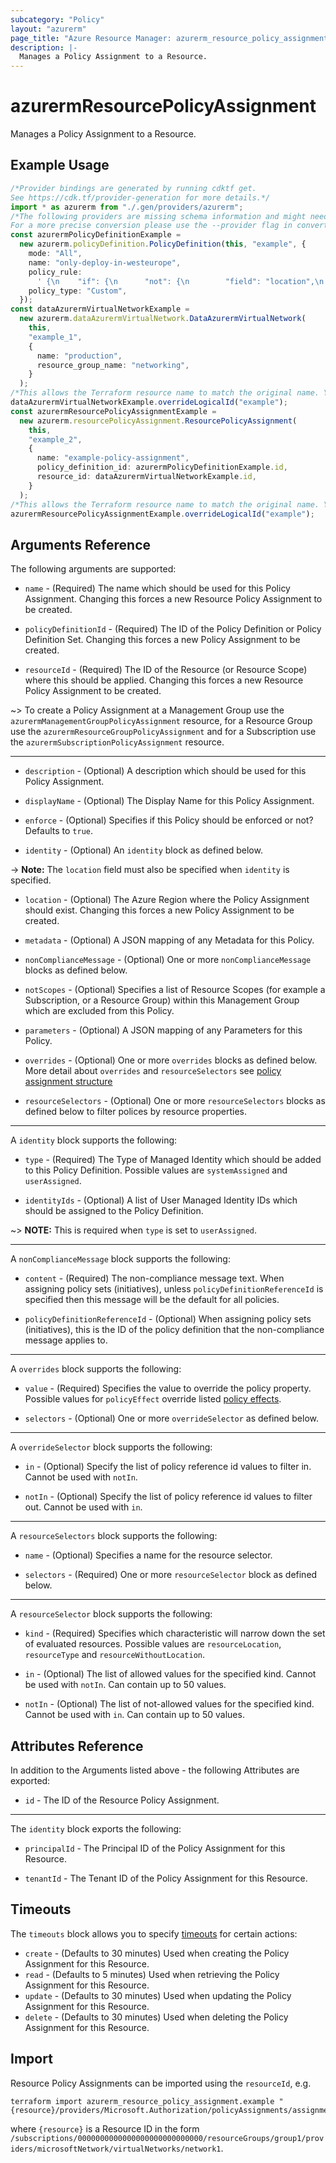 ```yaml
---
subcategory: "Policy"
layout: "azurerm"
page_title: "Azure Resource Manager: azurerm_resource_policy_assignment"
description: |-
  Manages a Policy Assignment to a Resource.
---
```


# azurermResourcePolicyAssignment

Manages a Policy Assignment to a Resource.

## Example Usage

```typescript
/*Provider bindings are generated by running cdktf get.
See https://cdk.tf/provider-generation for more details.*/
import * as azurerm from "./.gen/providers/azurerm";
/*The following providers are missing schema information and might need manual adjustments to synthesize correctly: azurerm.
For a more precise conversion please use the --provider flag in convert.*/
const azurermPolicyDefinitionExample =
  new azurerm.policyDefinition.PolicyDefinition(this, "example", {
    mode: "All",
    name: "only-deploy-in-westeurope",
    policy_rule:
      ' {\n    "if": {\n      "not": {\n        "field": "location",\n        "equals": "westeurope"\n      }\n    },\n    "then": {\n      "effect": "Deny"\n    }\n  }\n',
    policy_type: "Custom",
  });
const dataAzurermVirtualNetworkExample =
  new azurerm.dataAzurermVirtualNetwork.DataAzurermVirtualNetwork(
    this,
    "example_1",
    {
      name: "production",
      resource_group_name: "networking",
    }
  );
/*This allows the Terraform resource name to match the original name. You can remove the call if you don't need them to match.*/
dataAzurermVirtualNetworkExample.overrideLogicalId("example");
const azurermResourcePolicyAssignmentExample =
  new azurerm.resourcePolicyAssignment.ResourcePolicyAssignment(
    this,
    "example_2",
    {
      name: "example-policy-assignment",
      policy_definition_id: azurermPolicyDefinitionExample.id,
      resource_id: dataAzurermVirtualNetworkExample.id,
    }
  );
/*This allows the Terraform resource name to match the original name. You can remove the call if you don't need them to match.*/
azurermResourcePolicyAssignmentExample.overrideLogicalId("example");

```

## Arguments Reference

The following arguments are supported:

*   `name` - (Required) The name which should be used for this Policy Assignment. Changing this forces a new Resource Policy Assignment to be created.

*   `policyDefinitionId` - (Required) The ID of the Policy Definition or Policy Definition Set. Changing this forces a new Policy Assignment to be created.

*   `resourceId` - (Required) The ID of the Resource (or Resource Scope) where this should be applied. Changing this forces a new Resource Policy Assignment to be created.

\~> To create a Policy Assignment at a Management Group use the `azurermManagementGroupPolicyAssignment` resource, for a Resource Group use the `azurermResourceGroupPolicyAssignment` and for a Subscription use the `azurermSubscriptionPolicyAssignment` resource.

***

*   `description` - (Optional) A description which should be used for this Policy Assignment.

*   `displayName` - (Optional) The Display Name for this Policy Assignment.

*   `enforce` - (Optional) Specifies if this Policy should be enforced or not? Defaults to `true`.

*   `identity` - (Optional) An `identity` block as defined below.

\-> **Note:** The `location` field must also be specified when `identity` is specified.

*   `location` - (Optional) The Azure Region where the Policy Assignment should exist. Changing this forces a new Policy Assignment to be created.

*   `metadata` - (Optional) A JSON mapping of any Metadata for this Policy.

*   `nonComplianceMessage` - (Optional) One or more `nonComplianceMessage` blocks as defined below.

*   `notScopes` - (Optional) Specifies a list of Resource Scopes (for example a Subscription, or a Resource Group) within this Management Group which are excluded from this Policy.

*   `parameters` - (Optional) A JSON mapping of any Parameters for this Policy.

*   `overrides` - (Optional) One or more `overrides` blocks as defined below. More detail about `overrides` and `resourceSelectors` see [policy assignment structure](https://learn.microsoft.com/en-us/azure/governance/policy/concepts/assignment-structure#resource-selectors-preview)

*   `resourceSelectors` - (Optional) One or more `resourceSelectors` blocks as defined below to filter polices by resource properties.

***

A `identity` block supports the following:

*   `type` - (Required) The Type of Managed Identity which should be added to this Policy Definition. Possible values are `systemAssigned` and `userAssigned`.

*   `identityIds` - (Optional) A list of User Managed Identity IDs which should be assigned to the Policy Definition.

\~> **NOTE:** This is required when `type` is set to `userAssigned`.

***

A `nonComplianceMessage` block supports the following:

*   `content` - (Required) The non-compliance message text. When assigning policy sets (initiatives), unless `policyDefinitionReferenceId` is specified then this message will be the default for all policies.

*   `policyDefinitionReferenceId` - (Optional) When assigning policy sets (initiatives), this is the ID of the policy definition that the non-compliance message applies to.

***

A `overrides` block supports the following:

*   `value` - (Required) Specifies the value to override the policy property. Possible values for `policyEffect` override listed [policy effects](https://learn.microsoft.com/en-us/azure/governance/policy/concepts/effects).

*   `selectors` - (Optional) One or more `overrideSelector` as defined below.

***

A `overrideSelector` block supports the following:

*   `in` - (Optional) Specify the list of policy reference id values to filter in. Cannot be used with `notIn`.

*   `notIn` - (Optional) Specify the list of policy reference id values to filter out. Cannot be used with `in`.

***

A `resourceSelectors` block supports the following:

*   `name` - (Optional) Specifies a name for the resource selector.

*   `selectors` - (Required) One or more `resourceSelector` block as defined below.

***

A `resourceSelector` block supports the following:

*   `kind` - (Required) Specifies which characteristic will narrow down the set of evaluated resources. Possible values are `resourceLocation`,  `resourceType` and `resourceWithoutLocation`.

*   `in` - (Optional) The list of allowed values for the specified kind. Cannot be used with `notIn`. Can contain up to 50 values.

*   `notIn` - (Optional) The list of not-allowed values for the specified kind. Cannot be used with `in`. Can contain up to 50 values.

## Attributes Reference

In addition to the Arguments listed above - the following Attributes are exported:

* `id` - The ID of the Resource Policy Assignment.

***

The `identity` block exports the following:

*   `principalId` - The Principal ID of the Policy Assignment for this Resource.

*   `tenantId` - The Tenant ID of the Policy Assignment for this Resource.

## Timeouts

The `timeouts` block allows you to specify [timeouts](https://www.terraform.io/language/resources/syntax#operation-timeouts) for certain actions:

* `create` - (Defaults to 30 minutes) Used when creating the Policy Assignment for this Resource.
* `read` - (Defaults to 5 minutes) Used when retrieving the Policy Assignment for this Resource.
* `update` - (Defaults to 30 minutes) Used when updating the Policy Assignment for this Resource.
* `delete` - (Defaults to 30 minutes) Used when deleting the Policy Assignment for this Resource.

## Import

Resource Policy Assignments can be imported using the `resourceId`, e.g.

```console
terraform import azurerm_resource_policy_assignment.example "{resource}/providers/Microsoft.Authorization/policyAssignments/assignment1"
```

where `{resource}` is a Resource ID in the form `/subscriptions/0000000000000000000000000000/resourceGroups/group1/providers/microsoftNetwork/virtualNetworks/network1`.
